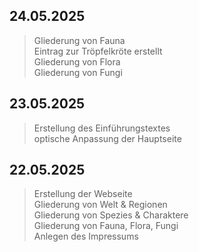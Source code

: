 
## 24.05.2025
> Gliederung von Fauna<br>
> Eintrag zur Tröpfelkröte erstellt<br>
> Gliederung von Flora<br>
> Gliederung von Fungi

## 23.05.2025
> Erstellung des Einführungstextes<br>
> optische Anpassung der Hauptseite

## 22.05.2025
> Erstellung der Webseite<br>
> Gliederung von Welt & Regionen<br>
> Gliederung von Spezies & Charaktere<br>
> Gliederung von Fauna, Flora, Fungi<br>
> Anlegen des Impressums